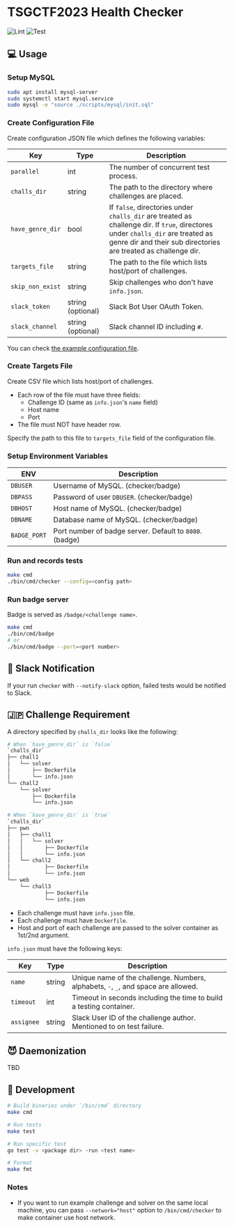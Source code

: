 # TSGCTF2023 Health Checker

![Lint](https://github.com/tsg-ut/tsgctf-checker/actions/workflows/lint.yml/badge.svg)
![Test](https://github.com/tsg-ut/tsgctf-checker/actions/workflows/test.yml/badge.svg)

## 💻 Usage

### Setup MySQL

```bash
sudo apt install mysql-server
sudo systemctl start mysql.service
sudo mysql -e "source ./scripts/mysql/init.sql"
```

### Create Configuration File

Create configuration JSON file which defines the following variables:

| Key | Type | Description |
|---|---|---|
| `parallel` | int | The number of concurrent test process. |
| `challs_dir` | string | The path to the directory where challenges are placed. |
| `have_genre_dir` | bool | If `false`, directories under `challs_dir` are treated as challenge dir. If `true`, directores under `challs_dir` are treated as genre dir and their sub directories are treated as challenge dir. |
| `targets_file` | string | The path to the file which lists host/port of challenges. |
| `skip_non_exist` | string | Skip challenges who don't have `info.json`. |
| `slack_token` | string (optional) | Slack Bot User OAuth Token. |
| `slack_channel` | string (optional) | Slack channel ID including `#`. |

You can check [the example configuration file](./tests/assets/config.json).

### Create Targets File

Create CSV file which lists host/port of challenges.

- Each row of the file must have three fields:
  - Challenge ID (same as `info.json`'s `name` field)
  - Host name
  - Port
- The file must NOT have header row.

Specify the path to this file to `targets_file` field of the configuration file.

### Setup Environment Variables

| ENV | Description |
|---|---|
| `DBUSER` | Username of MySQL. (checker/badge) |
| `DBPASS` | Password of user `DBUSER`. (checker/badge) |
| `DBHOST` | Host name of MySQL. (checker/badge) |
| `DBNAME` | Database name of MySQL. (checker/badge) |
| `BADGE_PORT` | Port number of badge server. Default to `8080`. (badge) |

### Run and records tests

```bash
make cmd
./bin/cmd/checker --config=<config path>
```

### Run badge server

Badge is served as `/badge/<challenge name>`.

```bash
make cmd
./bin/cmd/badge
# or
./bin/cmd/badge --port=<port number>
```

## 📢 Slack Notification

If your run `checker` with `--notify-slack` option,
failed tests would be notified to Slack.

## 🇯🇵 Challenge Requirement

A directory specified by `challs_dir` looks like the following:

```bash
# When `have_genre_dir` is `false`
`challs_dir`
├── chall1
│   └── solver
│       ├── Dockerfile
│       └── info.json
└── chall2
    └── solver
        ├── Dockerfile
        └── info.json

# When `have_genre_dir` is `true`
`challs_dir`
├── pwn
│   ├── chall1
│   │   └── solver
│   │       ├── Dockerfile
│   │       └── info.json
│   └── chall2
│           ├── Dockerfile
│           └── info.json
└── web
    └── chall3
            ├── Dockerfile
            └── info.json
```

- Each challenge must have `info.json` file.
- Each challenge must have `Dockerfile`.
- Host and port of each challenge are passed to the solver container as 1st/2nd argument.

`info.json` must have the following keys:

| Key | Type | Description |
|---|---|---|
| `name` | string | Unique name of the challenge. Numbers, alphabets, `-`, `_`, and space are allowed. |
| `timeout` | int | Timeout in seconds including the time to build a testing container. |
| `assignee` | string | Slack User ID of the challenge author. Mentioned to on test failure. |

## 😈 Daemonization

TBD

## 🌳 Development

```bash
# Build binaries under `/bin/cmd` directory
make cmd

# Run tests
make test

# Run specific test
go test -v <package dir> -run <test name>

# Format
make fmt
```

### Notes

- If you want to run example challenge and solver on the same local machine, you can pass `--network="host"` option to `/bin/cmd/checker` to make container use host network.
